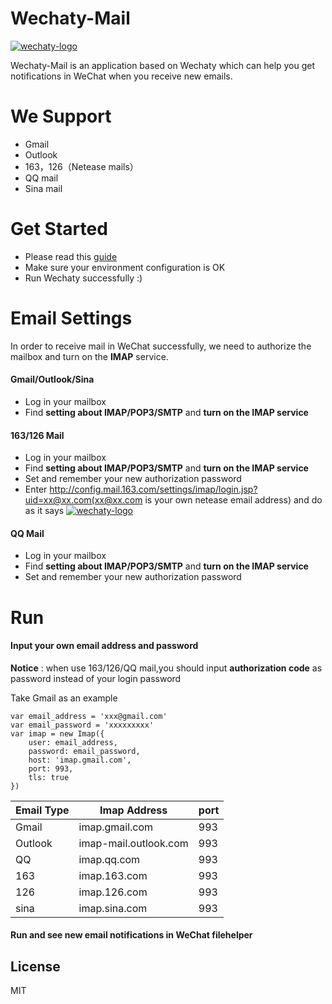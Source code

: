 # Wechaty-Mail

[![wechaty-logo](https://raw.githubusercontent.com/chatie/wechaty/master/image/wechaty-logo-en.png)](https://github.com/chatie/wechaty)

Wechaty-Mail is an application based on Wechaty which can help you get notifications in WeChat when you receive new emails.
# We Support
  - Gmail
  - Outlook
  - 163，126（Netease mails）
  - QQ mail
  - Sina mail
# Get Started
  - Please read this [guide](https://github.com/chatie/wechaty#getting-started)
  - Make sure your environment configuration is OK
  - Run Wechaty successfully :)

# Email Settings
In order to receive mail in WeChat successfully, we need to authorize the mailbox and turn on the **IMAP** service.

#### Gmail/Outlook/Sina
  - Log in your mailbox
  - Find **setting about IMAP/POP3/SMTP** and **turn on the IMAP service**
#### 163/126 Mail
  - Log in your mailbox
  - Find **setting about IMAP/POP3/SMTP**  and **turn on the IMAP service**
  - Set and remember your new authorization password
  - Enter http://config.mail.163.com/settings/imap/login.jsp?uid=xx@xx.com(xx@xx.com is your own netease email address) and do as it says
   [![wechaty-logo](https://cdn.sspai.com/2017/03/20/27ab458be8e618ad620d0367ccd5e08f.png?imageMogr2/quality/90/thumbnail/700x)](https://sspai.com/post/38325)
#### QQ Mail
  - Log in your mailbox
  - Find **setting about IMAP/POP3/SMTP**  and **turn on the IMAP service**
  - Set and remember your new authorization password

# Run
#### Input your own email address and password
**Notice** : when use 163/126/QQ mail,you should input **authorization code** as password instead of your login password


Take Gmail as an example
```
var email_address = 'xxx@gmail.com'
var email_password = 'xxxxxxxxx'
var imap = new Imap({
    user: email_address,
    password: email_password,
    host: 'imap.gmail.com',
    port: 993,
    tls: true
})
```
| Email Type | Imap Address | port |
| ------ | ------ | ------ |
| Gmail | imap.gmail.com | 993 |
| Outlook | imap-mail.outlook.com | 993 |
| QQ | imap.qq.com | 993 |
| 163 | imap.163.com | 993 |
| 126 | imap.126.com | 993 |
| sina | imap.sina.com | 993 |
#### Run and see new email notifications in WeChat filehelper

License
----

MIT
